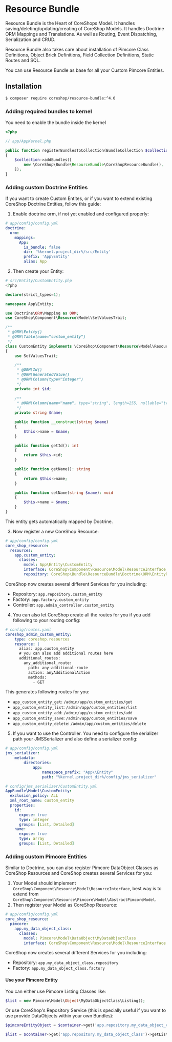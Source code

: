 #  Resource Bundle

Resource Bundle is the Heart of CoreShops Model. It handles saving/deleting/updating/creating of CoreShop Models. It handles
Doctrine ORM Mappings and Translations. As well as Routing, Event Dispatching, Serialization and CRUD.

Resource Bundle also takes care about installation of Pimcore Class Definitions, Object Brick Definitions, Field Collection Definitions,
Static Routes and SQL.

You can use Resource Bundle as base for all your Custom Pimcore Entities.

## Installation
```bash
$ composer require coreshop/resource-bundle:^4.0
```

### Adding required bundles to kernel
You need to enable the bundle inside the kernel

```php
<?php

// app/AppKernel.php

public function registerBundlesToCollection(BundleCollection $collection)
{
    $collection->addBundles([
        new \CoreShop\Bundle\ResourceBundle\CoreShopResourceBundle(),
    ]);
}
```

### Adding custom Doctrine Entities

If you want to create Custom Entites, or if you want to extend existing CoreShop Doctrine Entities, follow this guide:

1. Enable doctrine orm, if not yet enabled and configured properly:
```yaml
# app/config/config.yml
doctrine:
  orm:
    mappings:
      App:
        is_bundle: false
        dir: '%kernel.project_dir%/src/Entity'
        prefix: 'App\Entity'
        alias: App
```

2. Then create your Entity:

```php
# src/Entity/CustomEntity.php
<?php 

declare(strict_types=1);

namespace App\Entity;

use Doctrine\ORM\Mapping as ORM;
use CoreShop\Component\Resource\Model\SetValuesTrait;

/**
 * @ORM\Entity()
 * @ORM\Table(name="custom_entity")
 */
class CustomEntity implements \CoreShop\Component\Resource\Model\ResourceInterface
{
    use SetValuesTrait;

    /**
     * @ORM\Id()
     * @ORM\GeneratedValue()
     * @ORM\Column(type="integer")
     */
    private int $id;
    
    /**
     * @ORM\Column(name="name", type="string", length=255, nullable="true")
     */
    private string $name;

    public function __construct(string $name)
    {
        $this->name = $name;
    }

    public function getId(): int
    {
        return $this->id;
    }

    public function getName(): string
    {
        return $this->name;
    }

    public function setName(string $name): void
    {
        $this->name = $name;
    }
}
```

This entity gets automatically mapped by Doctrine.

3. Now register a new CoreShop Resource:

```yaml
# app/config/config.yml
core_shop_resource:
  resources:
    app.custom_entity:
      classes:
        model: App\Entity\CustomEntity
        interface: CoreShop\Component\Resource\Model\ResourceInterface
        repository: CoreShop\Bundle\ResourceBundle\Doctrine\ORM\EntityRepository
```

CoreShop now creates several different Services for you including:
 - Repository: `app.repository.custom_entity`
 - Factory: `app.factory.custom_entity`
 - Controller: `app.admin_controller.custom_entity`

4. You can also let CoreShop create all the routes for you if you add following to your routing config:

```yaml
# config/routes.yaml
coreshop_admin_custom_entity:
    type: coreshop.resources
    resource: |
      alias: app.custom_entity
      # you can also add additional routes here
      additional_routes:
        any_additional_route:
          path: any-additional-route
          action: anyAdditionalAction
          methods:
            - GET
```

This generates following routes for you:
 - `app_custom_entity_get`: `/admin/app/custom_entities/get`
 - `app_custom_entity_list`: `/admin/app/custom_entities/list`
 - `app_custom_entity_add`: `/admin/app/custom_entities/add`
 - `app_custom_entity_save`: `/admin/app/custom_entities/save`
 - `app_custom_entity_delete`: `/admin/app/custom_entities/delete`

5. If you want to use the Controller. You need to configure the serializer path your JMSSerializer and also define a serializer config:

```yaml
# app/config/config.yml
jms_serializer:
    metadata:
        directories:
            app:
                namespace_prefix: "App\\Entity"
                path: "%kernel.project_dir%/config/jms_serializer"
```

```yaml
# config/jms_serializer/CustomEntity.yml
AppBundle\Model\CustomEntity:
  exclusion_policy: ALL
  xml_root_name: custom_entity
  properties:
    id:
      expose: true
      type: integer
      groups: [List, Detailed]
    name:
      expose: true
      type: array
      groups: [List, Detailed]
```

### Adding custom Pimcore Entities

Similar to Doctrine, you can also register Pimcore DataObject Classes as CoreShop Resources and CoreShop creates several Services for you:

1. Your Model should implement `CoreShop\Component\Resource\Model\ResourceInterface`, best way is to extend from `CoreShop\Component\Resource\Pimcore\Model\AbstractPimcoreModel`.
2. Then register your Model as CoreShop Resource:

```yaml
# app/config/config.yml
core_shop_resource:
  pimcore:
    app.my_data_object_class:
      classes:
        model: Pimcore\Model\DataObject\MyDataObjectClass
        interface: CoreShop\Component\Resource\Model\ResourceInterface
```

CoreShop now creates several different Services for you including:
 - Repository: `app.my_data_object_class.repository`
 - Factory: `app.my_data_object_class.factory`

#### Use your Pimcore Entity

You can either use Pimcore Listing Classes like:

```php
$list = new Pimcore\Model\Object\MyDataObjectClass\Listing();
```

Or use CoreShop's Repository Service (this is specially useful if you want to use provide DataObjects within your own Bundles):

```php
$pimcoreEntityObject = $container->get('app.repository.my_data_object_class')->findBy($id);

$list = $container->get('app.repository.my_data_object_class')->getList();
```
